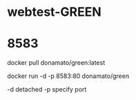 # webtest-GREEN

# 8583

docker pull donamato/green:latest

docker run -d -p 8583:80 donamato/green

 -d detached 
 -p specify port
 
